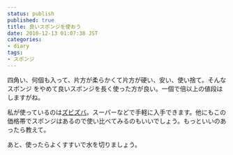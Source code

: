 ```yaml
---
status: publish
published: true
title: 良いスポンジを使おう
date: 2010-12-13 01:07:38 JST
categories:
- diary
tags:
- スポンジ
---
```

四角い、何個も入って、片方が柔らかくて片方が硬い、安い、使い捨て。そんなスポンジ
をやめて良いスポンジを長く使った方が良い。一個で倍以上の値段はしますがね。

私が使っているのは<a href="http://www.asahi-kasei.co.jp/saran/products/zubizuba/index.html">ズビズバ</a>。スーパーなどで手軽に入手できます。他にもこの価格帯でスポンジはあるので使い比べてみるのもいいでしょう。もっといいのあったら教えて。

あと、使ったらよくすすいで水を切りましょう。
